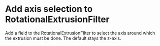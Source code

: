 # Add axis selection to RotationalExtrusionFilter

Add a field to the RotationalExtrusionFilter to select the axis around which the extrusion must be done. The default stays the z-axis.
